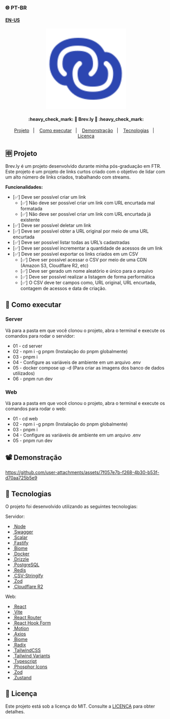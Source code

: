 ### 🌐 PT-BR
#### [EN-US](https://github.com/ArthurFakhouri/Brev.ly/blob/main/READMEEN.md)

<div align="center">
    <img alt="brev.ly" title="#brevly" src=".github/logo.svg" width="250px" />
</div>

<h4 align="center"> 
	:heavy_check_mark: 🚀 Brev.ly 🚀 :heavy_check_mark:
</h4>

<p align="center">
  <a href="#-projeto">Projeto</a>&nbsp;&nbsp;&nbsp;|&nbsp;&nbsp;&nbsp;
  <a href="#-como-executar">Como executar</a>&nbsp;&nbsp;&nbsp;|&nbsp;&nbsp;&nbsp;
  <a href="#%EF%B8%8F-demonstração">Demonstração</a>&nbsp;&nbsp;&nbsp;|&nbsp;&nbsp;&nbsp;
  <a href="#-tecnologias">Tecnologias</a>&nbsp;&nbsp;&nbsp;|&nbsp;&nbsp;&nbsp;
  <a href="#memo-licença">Licença</a>
</p>

## 🈸 Projeto
Brev.ly é um projeto desenvolvido durante minha pós-graduação em FTR. Este projeto é um projeto de links curtos criado com o objetivo de lidar com um alto número de links criados, trabalhando com streams.

<b>Funcionalidades:</b>
- [✅]  Deve ser possível criar um link
    - [✅]  Não deve ser possível criar um link com URL encurtada mal formatada
    - [✅]  Não deve ser possível criar um link com URL encurtada já existente
- [✅]  Deve ser possível deletar um link
- [✅]  Deve ser possível obter a URL original por meio de uma URL encurtada
- [✅]  Deve ser possível listar todas as URL’s cadastradas
- [✅]  Deve ser possível incrementar a quantidade de acessos de um link
- [✅]  Deve ser possível exportar os links criados em um CSV
    - [✅]  Deve ser possível acessar o CSV por meio de uma CDN (Amazon S3, Cloudflare R2, etc)
    - [✅]  Deve ser gerado um nome aleatório e único para o arquivo
    - [✅]  Deve ser possível realizar a listagem de forma performática
    - [✅]  O CSV deve ter campos como, URL original, URL encurtada, contagem de acessos e data de criação.

## 🔧 Como executar
### Server
Vá para a pasta em que você clonou o projeto, abra o terminal e execute os comandos para rodar o servidor:
- 01 - cd server
- 02 - npm i -g pnpm (Instalação do pnpm globalmente)
- 03 - pnpm i
- 04 - Configure as variáveis de ambiente em um arquivo .env
- 05 - docker compose up -d (Para criar as imagens dos banco de dados utilizados)
- 06 - pnpm run dev

### Web
Vá para a pasta em que você clonou o projeto, abra o terminal e execute os comandos para rodar o web:
- 01 - cd web
- 02 - npm i -g pnpm (Instalação do pnpm globalmente)
- 03 - pnpm i
- 04 - Configure as variáveis de ambiente em um arquivo .env
- 05 - pnpm run dev

## 📽️ Demonstração


https://github.com/user-attachments/assets/7f057e7b-f268-4b30-b53f-d70aa725b5e9







## 🚀 Tecnologias

O projeto foi desenvolvido utilizando as seguintes tecnologias:

Servidor:
- [<img alt="" src="https://nodejs.org/favicon.ico" width="16px" /> Node](https://nodejs.org)
- [<img alt="" src="https://static1.smartbear.co/swagger/media/assets/swagger_fav.png" width="16px" /> Swagger](https://swagger.io/)
- [<img alt="" src="https://scalar.com/favicon.png" width="16px" /> Scalar](https://scalar.com/)
- [<img alt="" src="https://fastify.dev/img/favicon.ico" width="16px" /> Fastify](https://fastify.dev/)
- [<img alt="" src="https://biomejs.dev/img/favicon.svg" width="16px" /> Biome](https://biomejs.dev)
- [<img alt="" src="https://www.docker.com/favicon.ico" width="16px" /> Docker](https://www.docker.com/)
- [<img alt="" src="https://orm.drizzle.team/favicon.ico" width="16px" /> Drizzle](https://orm.drizzle.team/)
- [<img alt="" src="https://www.postgresql.org/favicon.ico" width="16px" /> PostgreSQL](https://www.postgresql.org/)
- [<img alt="" src="https://redis.io/favicon.ico" width="16px" /> Redis](https://redis.io)
- [<img alt="" src="https://csv.js.org/favicon-32x32.png" width="16px" /> CSV-Stringify](https://csv.js.org/)
- [<img alt="" src="https://zod.dev/static/favicon.ico" width="16px" /> Zod](https://zod.dev/)
- [<img alt="" src="https://cloudflare.com/favicon.ico" width="16px" /> Cloudflare R2](https://cloudflare.com)

Web:
- [<img alt="" src="https://react.dev/favicon.ico" width="16px" /> React](https://react.dev)
- [<img alt="" src="https://vite.dev/logo.svg" width="16px" /> Vite](https://react.dev)
- [<img alt="" src="https://reactrouter.com/favicon-dark.png" width="16px" /> React Router](https://react.dev)
- [<img alt="" src="https://react-hook-form.com/images/logo/react-hook-form-logo-only.png" width="16px" /> React Hook Form](https://react-hook-form.com/)
- [<img alt="" src="https://framerusercontent.com/images/3aQX5dnH5Yqgsn98QXKF2ZXxIE.png" width="16px" /> Motion](https://motion.dev/)
- [<img alt="" src="https://axios-http.com/assets/favicon.ico" width="16px" /> Axios](https://axios-http.com/)
- [<img alt="" src="https://biomejs.dev/img/favicon.svg" width="16px" /> Biome](https://biomejs.dev)
- [<img alt="" src="https://www.radix-ui.com/favicon-white.svg" width="16px" /> Radix](https://www.radix-ui.com/)
- [<img alt="" src="https://tailwindcss.com/favicon.ico" width="16px" /> TailwindCSS](https://tailwindcss.com)
- [<img alt="" src="https://www.tailwind-variants.org/favicon/favicon-16x16.png" width="16px" /> Tailwind Variants](https://www.tailwind-variants.org/)
- [<img alt="" src="https://www.typescriptlang.org/favicon.ico" width="16px" /> Typescript](https://www.typescriptlang.org)
- [<img alt="" src="https://phosphoricons.com/favicon.ico" width="16px" /> Phosphor Icons](https://phosphoricons.com)
- [<img alt="" src="https://zod.dev/static/favicon.ico" width="16px" /> Zod](https://zod.dev/)
- [<img alt="" src="https://zustand-demo.pmnd.rs/favicon.ico" width="16px" /> Zustand](https://zustand-demo.pmnd.rs/)

## :memo: Licença
Este projeto está sob a licença do MIT. Consulte a [LICENÇA](LICENSE) para obter detalhes.


